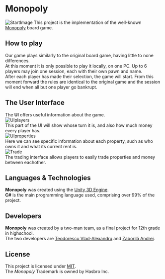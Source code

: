 # Monopoly  
![StartImage](https://github.com/vladvlad00/monopol/blob/master/Pictures/PlayScreen.png)
This project is the implementation of the well-known [Monopoly](https://en.wikipedia.org/wiki/Monopoly_(game)) board game.  
## How to play  
Our game plays similarly to the original board game, having little to none differences.  
At this moment it is only possible to play it locally, on one PC.  Up to 6 players may join one session, each with their own pawn and name.  
After each player has made their selection, the game will start. From this moment forward the rules are identical to the original game and the session will end when all but one player go bankrupt.  
## The User Interface
The **UI** offers useful information about the game.  
![UIplayers](https://github.com/vladvlad00/monopol/tree/blob/master/Pictures/UIplayers.png)  
This part of the UI will show whose turn it is, and also how much money every player has.  
![UIproperties](https://github.com/vladvlad00/monopol/tree/blob/master/Pictures/PropSit.png)  
Here we can see specific information about each property, such as who owns it and what its current rent is.  
![Trade](https://github.com/vladvlad00/monopol/tree/blob/master/Pictures/Trade.png)  
The trading interface allows players to easily trade properties and money between eachother.  
## Languages & Technologies
**Monopoly** was created using the [Unity 3D Engine](https://unity.com/).  
**C#** is the main programming language used, comprising over 99% of the project.  
## Developers
**Monopoly** was created by a two-man team, as a final project for 12th grade in highschool.  
The two developers are [Teodorescu Vlad-Alexandru](https://github.com/vladvlad00) and [Zaborilă Andrei](https://github.com/Andreizabo).  
## License  
This project is licensed under [MIT](https://github.com/vladvlad00/monopol/blob/master/LICENSE.md).  
The *Monopoly* Trademark is owned by Hasbro Inc.  
